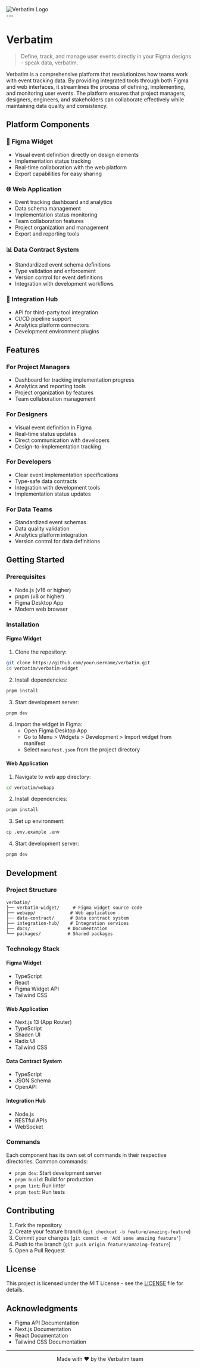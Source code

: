
<div width="100%">
    <img src="./docs/header-logo.svg" alt="Verbatim Logo" />
</div>
---

# Verbatim

> Define, track, and manage user events directly in your Figma designs - speak data, verbatim.

Verbatim is a comprehensive platform that revolutionizes how teams work with event tracking data. By providing integrated tools through both Figma and web interfaces, it streamlines the process of defining, implementing, and monitoring user events. The platform ensures that project managers, designers, engineers, and stakeholders can collaborate effectively while maintaining data quality and consistency.

## Platform Components

### 🎨 Figma Widget
- Visual event definition directly on design elements
- Implementation status tracking
- Real-time collaboration with the web platform
- Export capabilities for easy sharing

### 🌐 Web Application
- Event tracking dashboard and analytics
- Data schema management
- Implementation status monitoring
- Team collaboration features
- Project organization and management
- Export and reporting tools

### 📊 Data Contract System
- Standardized event schema definitions
- Type validation and enforcement
- Version control for event definitions
- Integration with development workflows

### 🔄 Integration Hub
- API for third-party tool integration
- CI/CD pipeline support
- Analytics platform connectors
- Development environment plugins

## Features

### For Project Managers
- Dashboard for tracking implementation progress
- Analytics and reporting tools
- Project organization by features
- Team collaboration management

### For Designers
- Visual event definition in Figma
- Real-time status updates
- Direct communication with developers
- Design-to-implementation tracking

### For Developers
- Clear event implementation specifications
- Type-safe data contracts
- Integration with development tools
- Implementation status updates

### For Data Teams
- Standardized event schemas
- Data quality validation
- Analytics platform integration
- Version control for data definitions

## Getting Started

### Prerequisites

- Node.js (v16 or higher)
- pnpm (v8 or higher)
- Figma Desktop App
- Modern web browser

### Installation

#### Figma Widget
1. Clone the repository:
```bash
git clone https://github.com/yourusername/verbatim.git
cd verbatim/verbatim-widget
```

2. Install dependencies:
```bash
pnpm install
```

3. Start development server:
```bash
pnpm dev
```

4. Import the widget in Figma:
   - Open Figma Desktop App
   - Go to Menu > Widgets > Development > Import widget from manifest
   - Select `manifest.json` from the project directory

#### Web Application
1. Navigate to web app directory:
```bash
cd verbatim/webapp
```

2. Install dependencies:
```bash
pnpm install
```

3. Set up environment:
```bash
cp .env.example .env
```

4. Start development server:
```bash
pnpm dev
```

## Development

### Project Structure

```
verbatim/
├── verbatim-widget/     # Figma widget source code
├── webapp/             # Web application
├── data-contract/      # Data contract system
├── integration-hub/    # Integration services
├── docs/              # Documentation
└── packages/          # Shared packages
```

### Technology Stack

#### Figma Widget
- TypeScript
- React
- Figma Widget API
- Tailwind CSS

#### Web Application
- Next.js 13 (App Router)
- TypeScript
- Shadcn UI
- Radix UI
- Tailwind CSS

#### Data Contract System
- TypeScript
- JSON Schema
- OpenAPI

#### Integration Hub
- Node.js
- RESTful APIs
- WebSocket

### Commands

Each component has its own set of commands in their respective directories. Common commands:
- `pnpm dev`: Start development server
- `pnpm build`: Build for production
- `pnpm lint`: Run linter
- `pnpm test`: Run tests

## Contributing

1. Fork the repository
2. Create your feature branch (`git checkout -b feature/amazing-feature`)
3. Commit your changes (`git commit -m 'Add some amazing feature'`)
4. Push to the branch (`git push origin feature/amazing-feature`)
5. Open a Pull Request

## License

This project is licensed under the MIT License - see the [LICENSE](LICENSE) file for details.

## Acknowledgments

- Figma API Documentation
- Next.js Documentation
- React Documentation
- Tailwind CSS Documentation

---

<div align="center">
Made with ❤️ by the Verbatim team
</div>



